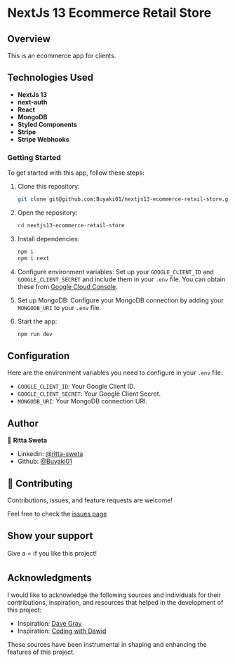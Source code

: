 # NextJs 13 Ecommerce Retail Store

## Overview
This is an ecommerce app for clients.

## Technologies Used
- **NextJs 13**
- **next-auth**
- **React**
- **MongoDB**
- **Styled Components**
- **Stripe**
- **Stripe Webhooks**

### Getting Started
To get started with this app, follow these steps:

1. Clone this repository: 
    ```bash 
    git clone git@github.com:Buyaki01/nextjs13-ecommerce-retail-store.git
    ```

2. Open the repository: 
    ```bash 
    cd nextjs13-ecommerce-retail-store
    ```

3. Install dependencies: 
    ```bash 
    npm i
    npm i next
    ```

4. Configure environment variables:
    Set up your `GOOGLE_CLIENT_ID` and `GOOGLE_CLIENT_SECRET` and include them in your `.env` file. 
    You can obtain these from [Google Cloud Console](https://console.cloud.google.com).


5. Set up MongoDB:
    Configure your MongoDB connection by adding your `MONGODB_URI` to your `.env` file.
     
6. Start the app: 
    ```bash 
    npm run dev
    ``` 

## Configuration

Here are the environment variables you need to configure in your `.env` file:

- `GOOGLE_CLIENT_ID`: Your Google Client ID.
- `GOOGLE_CLIENT_SECRET`: Your Google Client Secret.
- `MONGODB_URI`: Your MongoDB connection URI.

## Author
👤 **Ritta Sweta**

- Linkedin: [@ritta-sweta](https://www.linkedin.com/in/ritta-sweta/)
- Github: [@Buyaki01](https://github.com/Buyaki01)

## 🤝 Contributing

Contributions, issues, and feature requests are welcome!

Feel free to check the [issues page](https://github.com/Buyaki01/nextjs13-ecommerce-retail-store/issues)

## Show your support

Give a ⭐️ if you like this project!

## Acknowledgments

I would like to acknowledge the following sources and individuals for their contributions, inspiration, and resources that helped in the development of this project:

- Inspiration: [Dave Gray](https://www.youtube.com/@DaveGrayTeachesCode)
- Inspiration: [Coding with Dawid](https://www.youtube.com/@CodingWithDawid)

These sources have been instrumental in shaping and enhancing the features of this project.
